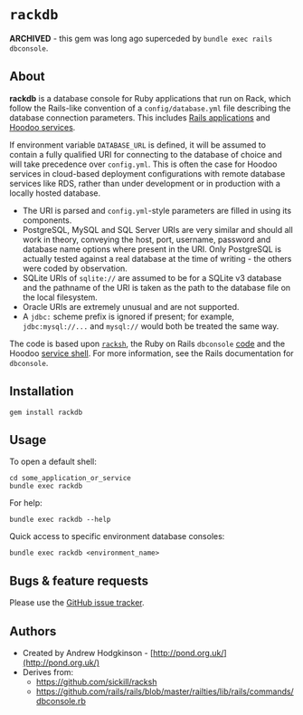 # `rackdb`

**ARCHIVED** - this gem was long ago superceded by `bundle exec rails dbconsole`.

## About

**rackdb** is a database console for Ruby applications that run on Rack, which follow the Rails-like convention of a `config/database.yml` file describing the database connection parameters. This includes [Rails applications](http://rubyonrails.org) and [Hoodoo services](http://hoodoo.cloud/).

If environment variable `DATABASE_URL` is defined, it will be assumed to contain a fully qualified URI for connecting to the database of choice and will take precedence over `config.yml`. This is often the case for Hoodoo services in cloud-based deployment configurations with remote database services like RDS, rather than under development or in production with a locally hosted database.

* The URI is parsed and `config.yml`-style parameters are filled in using its components.
* PostgreSQL, MySQL and SQL Server URIs are very similar and should all work in theory, conveying the host, port, username, password and database name options where present in the URI. Only PostgreSQL is actually tested against a real database at the time of writing - the others were coded by observation.
* SQLite URIs of `sqlite://` are assumed to be for a SQLite v3 database and the pathname of the URI is taken as the path to the database file on the local filesystem.
* Oracle URIs are extremely unusual and are not supported.
* A `jdbc:` scheme prefix is ignored if present; for example, `jdbc:mysql://...` and `mysql://` would both be treated the same way.

The code is based upon [`racksh`](https://github.com/sickill/racksh), the Ruby on Rails `dbconsole` [code](https://github.com/rails/rails/blob/master/railties/lib/rails/commands/dbconsole.rb) and the Hoodoo [service shell](https://github.com/LoyaltyNZ/service_shell). For more information, see the Rails documentation for `dbconsole`.

## Installation

    gem install rackdb

## Usage

To open a default shell:

    cd some_application_or_service
    bundle exec rackdb

For help:

    bundle exec rackdb --help

Quick access to specific environment database consoles:

    bundle exec rackdb <environment_name>

## Bugs & feature requests

Please use the [GitHub issue tracker](https://github.com/pond/rackdb/issues).

## Authors

 * Created by Andrew Hodgkinson - [http://pond.org.uk/](http://pond.org.uk/)
 * Derives from:
   * https://github.com/sickill/racksh
   * https://github.com/rails/rails/blob/master/railties/lib/rails/commands/dbconsole.rb
